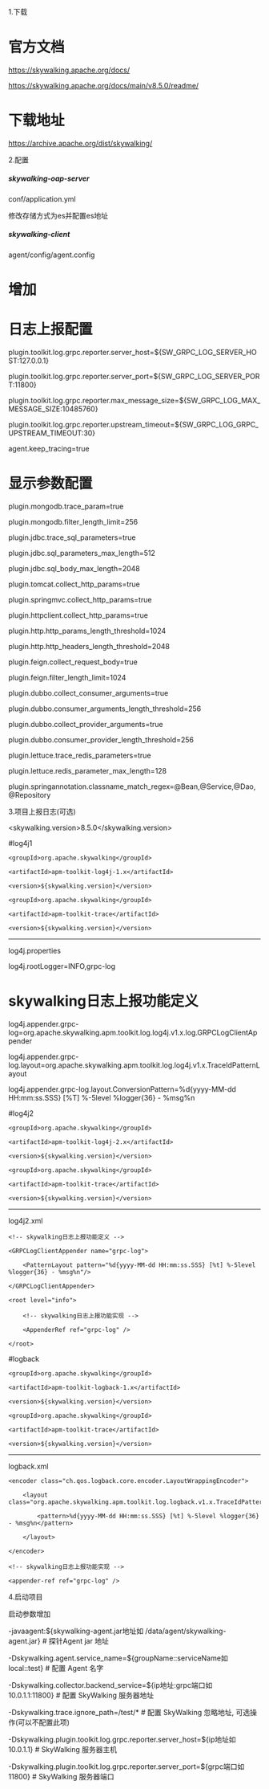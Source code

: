1.下载

# 官方文档

https://skywalking.apache.org/docs/

https://skywalking.apache.org/docs/main/v8.5.0/readme/


# 下载地址

https://archive.apache.org/dist/skywalking/


2.配置

#####  skywalking-oap-server

conf/application.yml

修改存储方式为es并配置es地址


#####   skywalking-client

agent/config/agent.config

# 增加
# 日志上报配置

plugin.toolkit.log.grpc.reporter.server_host=${SW_GRPC_LOG_SERVER_HOST:127.0.0.1}

plugin.toolkit.log.grpc.reporter.server_port=${SW_GRPC_LOG_SERVER_PORT:11800}

plugin.toolkit.log.grpc.reporter.max_message_size=${SW_GRPC_LOG_MAX_MESSAGE_SIZE:10485760}

plugin.toolkit.log.grpc.reporter.upstream_timeout=${SW_GRPC_LOG_GRPC_UPSTREAM_TIMEOUT:30}

agent.keep_tracing=true


# 显示参数配置

plugin.mongodb.trace_param=true

plugin.mongodb.filter_length_limit=256

plugin.jdbc.trace_sql_parameters=true

plugin.jdbc.sql_parameters_max_length=512

plugin.jdbc.sql_body_max_length=2048

plugin.tomcat.collect_http_params=true

plugin.springmvc.collect_http_params=true

plugin.httpclient.collect_http_params=true

plugin.http.http_params_length_threshold=1024

plugin.http.http_headers_length_threshold=2048

plugin.feign.collect_request_body=true

plugin.feign.filter_length_limit=1024

plugin.dubbo.collect_consumer_arguments=true

plugin.dubbo.consumer_arguments_length_threshold=256

plugin.dubbo.collect_provider_arguments=true

plugin.dubbo.consumer_provider_length_threshold=256

plugin.lettuce.trace_redis_parameters=true

plugin.lettuce.redis_parameter_max_length=128

plugin.springannotation.classname_match_regex=@Bean,@Service,@Dao,@Repository


3.项目上报日志(可选)

<!-- 8.4.0 GRPCLogClientAppender 日志有坑, 升级到8.5.0来支持时间格式-->

<skywalking.version>8.5.0</skywalking.version>


#log4j1

<dependency>
  
	<groupId>org.apache.skywalking</groupId>
  
	<artifactId>apm-toolkit-log4j-1.x</artifactId>
  
	<version>${skywalking.version}</version>
  
</dependency>

<dependency>
  
	<groupId>org.apache.skywalking</groupId>
  
	<artifactId>apm-toolkit-trace</artifactId>
  
	<version>${skywalking.version}</version>
  
</dependency>

-------------------------------------------------------

log4j.properties

log4j.rootLogger=INFO,grpc-log

# skywalking日志上报功能定义

log4j.appender.grpc-log=org.apache.skywalking.apm.toolkit.log.log4j.v1.x.log.GRPCLogClientAppender

log4j.appender.grpc-log.layout=org.apache.skywalking.apm.toolkit.log.log4j.v1.x.TraceIdPatternLayout

log4j.appender.grpc-log.layout.ConversionPattern=%d{yyyy-MM-dd HH:mm:ss.SSS} [%T] %-5level %logger{36} - %msg%n



#log4j2

<dependency>
  
	<groupId>org.apache.skywalking</groupId>
  
	<artifactId>apm-toolkit-log4j-2.x</artifactId>
  
	<version>${skywalking.version}</version>
  
</dependency>

<dependency>
  
	<groupId>org.apache.skywalking</groupId>
  
	<artifactId>apm-toolkit-trace</artifactId>
  
	<version>${skywalking.version}</version>
  
</dependency>

-------------------------------------------------------

log4j2.xml

<Appenders>
  
	<!-- skywalking日志上报功能定义 -->
  
	<GRPCLogClientAppender name="grpc-log">
  
		<PatternLayout pattern="%d{yyyy-MM-dd HH:mm:ss.SSS} [%t] %-5level %logger{36} - %msg%n"/>
    
	</GRPCLogClientAppender>
  
</Appenders>

<Loggers>
  
	<root level="info">
  
		<!-- skywalking日志上报功能实现 -->
    
		<AppenderRef ref="grpc-log" />
    
	</root>
  
</Loggers>


#logback

<dependency>
  
	<groupId>org.apache.skywalking</groupId>
  
	<artifactId>apm-toolkit-logback-1.x</artifactId>
  
	<version>${skywalking.version}</version>
  
</dependency>

<dependency>
  
	<groupId>org.apache.skywalking</groupId>
  
	<artifactId>apm-toolkit-trace</artifactId>
  
	<version>${skywalking.version}</version>
  
</dependency>

-------------------------------------------------------

logback.xml

<!-- skywalking日志上报功能定义 -->

<appender name="grpc-log" class="org.apache.skywalking.apm.toolkit.log.logback.v1.x.log.GRPCLogClientAppender">
  
	<encoder class="ch.qos.logback.core.encoder.LayoutWrappingEncoder">
  
		<layout class="org.apache.skywalking.apm.toolkit.log.logback.v1.x.TraceIdPatternLogbackLayout">
    
			<pattern>%d{yyyy-MM-dd HH:mm:ss.SSS} [%t] %-5level %logger{36} - %msg%n</pattern>
      
		</layout>
    
	</encoder>
  
</appender>

<root level="INFO">
  
	<!-- skywalking日志上报功能实现 -->
  
	<appender-ref ref="grpc-log" />
  
</root>



4.启动项目

启动参数增加

-javaagent:${skywalking-agent.jar地址如 /data/agent/skywalking-agent.jar} # 探针Agent jar 地址

-Dskywalking.agent.service_name=${groupName::serviceName如 local::test} # 配置 Agent 名字

-Dskywalking.collector.backend_service=${ip地址:grpc端口如 10.0.1.1:11800} # 配置 SkyWalking 服务器地址

-Dskywalking.trace.ignore_path=/test/* # 配置 SkyWalking 忽略地址, 可选操作(可以不配置此项)

-Dskywalking.plugin.toolkit.log.grpc.reporter.server_host=${ip地址如 10.0.1.1} # SkyWalking 服务器主机

-Dskywalking.plugin.toolkit.log.grpc.reporter.server_port=${grpc端口如 11800} # SkyWalking 服务器端口



